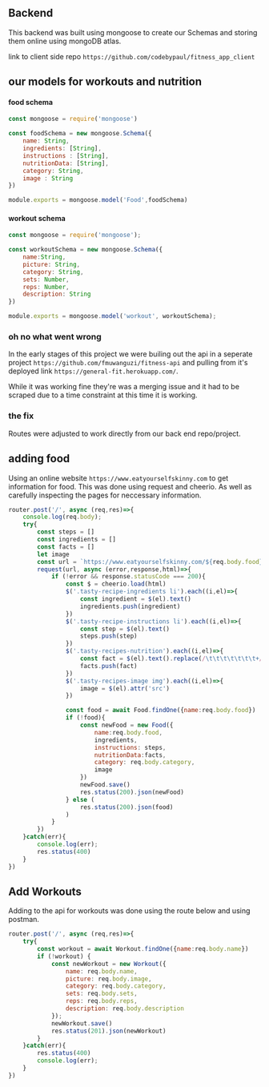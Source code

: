 ## Backend

This backend was built using mongoose to create our Schemas and storing them online using mongoDB atlas.

link to client side repo `https://github.com/codebypaul/fitness_app_client`

## our models for workouts and nutrition

#### food schema

```js
const mongoose = require('mongoose')

const foodSchema = new mongoose.Schema({
    name: String,
    ingredients: [String],
    instructions : [String],
    nutritionData: [String],
    category: String,
    image : String
})

module.exports = mongoose.model('Food',foodSchema)
```

#### workout schema

```js
const mongoose = require('mongoose');

const workoutSchema = new mongoose.Schema({
    name:String,
    picture: String,
    category: String,
    sets: Number,
    reps: Number,
    description: String
})

module.exports = mongoose.model('workout', workoutSchema);
```
### oh no what went wrong

In the early stages of this project we were builing out the api in a seperate project `https://github.com/fmuwanguzi/fitness-api` and pulling from it's deployed link `https://general-fit.herokuapp.com/`.

While it was working fine they're was a merging issue and it had to be scraped due to a time constraint at this time it is working.

### the fix

Routes were adjusted to work directly from our back end repo/project.

## adding food 

Using an online website `https://www.eatyourselfskinny.com` to get information for food. This was done using request and cheerio. As well as carefully inspecting the pages for neccessary information. 

```js 
router.post('/', async (req,res)=>{
    console.log(req.body);
    try{
        const steps = []
        const ingredients = []
        const facts = []  
        let image  
        const url = `https://www.eatyourselfskinny.com/${req.body.food}`
        request(url, async (error,response,html)=>{
            if (!error && response.statusCode === 200){
                const $ = cheerio.load(html)
                $('.tasty-recipe-ingredients li').each((i,el)=>{
                    const ingredient = $(el).text()
                    ingredients.push(ingredient)
                })
                $('.tasty-recipe-instructions li').each((i,el)=>{
                    const step = $(el).text()
                    steps.push(step)
                })
                $('.tasty-recipes-nutrition').each((i,el)=>{
                    const fact = $(el).text().replace(/\t\t\t\t\t\t\t+/g,'')
                    facts.push(fact)
                })
                $('.tasty-recipes-image img').each((i,el)=>{
                    image = $(el).attr('src')
                })

                const food = await Food.findOne({name:req.body.food})
                if (!food){
                    const newFood = new Food({
                        name:req.body.food,
                        ingredients,
                        instructions: steps,
                        nutritionData:facts,
                        category: req.body.category,
                        image
                    })
                    newFood.save()
                    res.status(200).json(newFood)
                } else (
                    res.status(200).json(food)
                )
            }
        })
    }catch(err){
        console.log(err);
        res.status(400)
    }
})

```

## Add Workouts

Adding to the api for workouts was done using the route below and using postman.

```js
router.post('/', async (req,res)=>{
    try{
        const workout = await Workout.findOne({name:req.body.name})
        if (!workout) {
            const newWorkout = new Workout({
                name: req.body.name,
                picture: req.body.image,
                category: req.body.category,
                sets: req.body.sets,
                reps: req.body.reps,
                description: req.body.description 
            });
            newWorkout.save()
            res.status(201).json(newWorkout)
        }
    }catch(err){
        res.status(400)
        console.log(err);
    }
})
```
